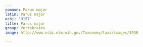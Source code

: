 ```yaml
---
common: Parus major
latin: Parus major
ncbi: '9157'
title: Parus major
group: Vertebrates
image: http://www.ncbi.nlm.nih.gov/Taxonomy/taxi/images/1930

---
```

